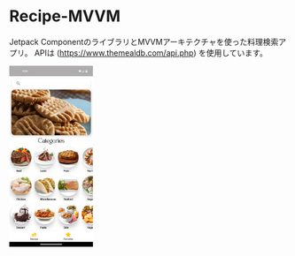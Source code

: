 # Recipe-MVVM
Jetpack ComponentのライブラリとMVVMアーキテクチャを使った料理検索アプリ。
APIは (https://www.themealdb.com/api.php)
を使用しています。


<img src="Screenshot_20221007-210134.png" width="30%" height="30%">


<!-- ![Screenshot](Screenshot_20221007-210134.png) -->
